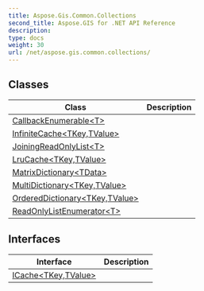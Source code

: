 ```yaml
---
title: Aspose.Gis.Common.Collections
second_title: Aspose.GIS for .NET API Reference
description: 
type: docs
weight: 30
url: /net/aspose.gis.common.collections/
---
```



## Classes

| Class | Description |
| --- | --- |
| [CallbackEnumerable&lt;T&gt;](./callbackenumerable-1/) |  |
| [InfiniteCache&lt;TKey,TValue&gt;](./infinitecache-2/) |  |
| [JoiningReadOnlyList&lt;T&gt;](./joiningreadonlylist-1/) |  |
| [LruCache&lt;TKey,TValue&gt;](./lrucache-2/) |  |
| [MatrixDictionary&lt;TData&gt;](./matrixdictionary-1/) |  |
| [MultiDictionary&lt;TKey,TValue&gt;](./multidictionary-2/) |  |
| [OrderedDictionary&lt;TKey,TValue&gt;](./ordereddictionary-2/) |  |
| [ReadOnlyListEnumerator&lt;T&gt;](./readonlylistenumerator-1/) |  |
## Interfaces

| Interface | Description |
| --- | --- |
| [ICache&lt;TKey,TValue&gt;](./icache-2/) |  |


